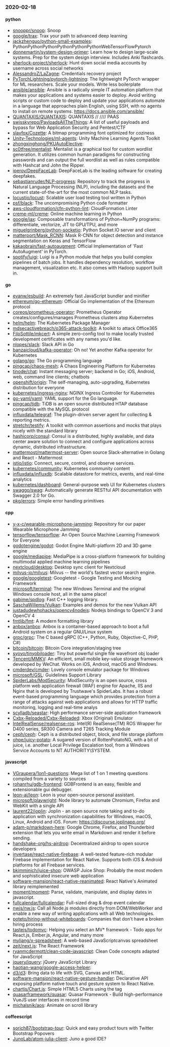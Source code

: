 ### 2020-02-18

#### python
* [snooppr/snoop](https://github.com/snooppr/snoop): Snoop       
* [google/trax](https://github.com/google/trax): Trax  your path to advanced deep learning
* [jackzhenguo/python-small-examples](https://github.com/jackzhenguo/python-small-examples): PythonPythonPythonPythonPythonPythonWebTensorFlowPytorch
* [donnemartin/system-design-primer](https://github.com/donnemartin/system-design-primer): Learn how to design large-scale systems. Prep for the system design interview. Includes Anki flashcards.
* [sherlock-project/sherlock](https://github.com/sherlock-project/sherlock):  Hunt down social media accounts by username across social networks
* [AlessandroZ/LaZagne](https://github.com/AlessandroZ/LaZagne): Credentials recovery project
* [PyTorchLightning/pytorch-lightning](https://github.com/PyTorchLightning/pytorch-lightning): The lightweight PyTorch wrapper for ML researchers. Scale your models. Write less boilerplate
* [ansible/ansible](https://github.com/ansible/ansible): Ansible is a radically simple IT automation platform that makes your applications and systems easier to deploy. Avoid writing scripts or custom code to deploy and update your applications  automate in a language that approaches plain English, using SSH, with no agents to install on remote systems. https://docs.ansible.com/ansible/
* [QUANTAXIS/QUANTAXIS](https://github.com/QUANTAXIS/QUANTAXIS): QUANTAXIS   // //// PAAS
* [swisskyrepo/PayloadsAllTheThings](https://github.com/swisskyrepo/PayloadsAllTheThings): A list of useful payloads and bypass for Web Application Security and Pentest/CTF
* [slavfox/Cozette](https://github.com/slavfox/Cozette): A bitmap programming font optimized for coziness 
* [Unity-Technologies/ml-agents](https://github.com/Unity-Technologies/ml-agents): Unity Machine Learning Agents Toolkit
* [zhongxinghong/PKUAutoElective](https://github.com/zhongxinghong/PKUAutoElective): 
* [sc0tfree/mentalist](https://github.com/sc0tfree/mentalist): Mentalist is a graphical tool for custom wordlist generation. It utilizes common human paradigms for constructing passwords and can output the full wordlist as well as rules compatible with Hashcat and John the Ripper.
* [iperov/DeepFaceLab](https://github.com/iperov/DeepFaceLab): DeepFaceLab is the leading software for creating deepfakes.
* [sebastianruder/NLP-progress](https://github.com/sebastianruder/NLP-progress): Repository to track the progress in Natural Language Processing (NLP), including the datasets and the current state-of-the-art for the most common NLP tasks.
* [locustio/locust](https://github.com/locustio/locust): Scalable user load testing tool written in Python
* [psf/black](https://github.com/psf/black): The uncompromising Python code formatter
* [aws-cloudformation/cfn-python-lint](https://github.com/aws-cloudformation/cfn-python-lint): CloudFormation Linter
* [creme-ml/creme](https://github.com/creme-ml/creme):  Online machine learning in Python
* [google/jax](https://github.com/google/jax): Composable transformations of Python+NumPy programs: differentiate, vectorize, JIT to GPU/TPU, and more
* [miguelgrinberg/python-socketio](https://github.com/miguelgrinberg/python-socketio): Python Socket.IO server and client
* [matterport/Mask_RCNN](https://github.com/matterport/Mask_RCNN): Mask R-CNN for object detection and instance segmentation on Keras and TensorFlow
* [kakaobrain/fast-autoaugment](https://github.com/kakaobrain/fast-autoaugment): Official Implementation of 'Fast AutoAugment' in PyTorch.
* [spotify/luigi](https://github.com/spotify/luigi): Luigi is a Python module that helps you build complex pipelines of batch jobs. It handles dependency resolution, workflow management, visualization etc. It also comes with Hadoop support built in.

#### go
* [evanw/esbuild](https://github.com/evanw/esbuild): An extremely fast JavaScript bundler and minifier
* [ethereum/go-ethereum](https://github.com/ethereum/go-ethereum): Official Go implementation of the Ethereum protocol
* [coreos/prometheus-operator](https://github.com/coreos/prometheus-operator): Prometheus Operator creates/configures/manages Prometheus clusters atop Kubernetes
* [helm/helm](https://github.com/helm/helm): The Kubernetes Package Manager
* [mdsecactivebreach/o365-attack-toolkit](https://github.com/mdsecactivebreach/o365-attack-toolkit): A toolkit to attack Office365
* [FiloSottile/mkcert](https://github.com/FiloSottile/mkcert): A simple zero-config tool to make locally trusted development certificates with any names you'd like.
* [nlopes/slack](https://github.com/nlopes/slack): Slack API in Go
* [banzaicloud/kafka-operator](https://github.com/banzaicloud/kafka-operator): Oh no! Yet another Kafka operator for Kubernetes
* [golang/go](https://github.com/golang/go): The Go programming language
* [pingcap/chaos-mesh](https://github.com/pingcap/chaos-mesh): A Chaos Engineering Platform for Kubernetes
* [tinode/chat](https://github.com/tinode/chat): Instant messaging server; backend in Go; iOS, Android, web, command line clients; chatbots
* [openshift/origin](https://github.com/openshift/origin): The self-managing, auto-upgrading, Kubernetes distribution for everyone
* [kubernetes/ingress-nginx](https://github.com/kubernetes/ingress-nginx): NGINX Ingress Controller for Kubernetes
* [go-yaml/yaml](https://github.com/go-yaml/yaml): YAML support for the Go language.
* [pingcap/tidb](https://github.com/pingcap/tidb): TiDB is an open source distributed HTAP database compatible with the MySQL protocol
* [influxdata/telegraf](https://github.com/influxdata/telegraf): The plugin-driven server agent for collecting & reporting metrics.
* [stretchr/testify](https://github.com/stretchr/testify): A toolkit with common assertions and mocks that plays nicely with the standard library
* [hashicorp/consul](https://github.com/hashicorp/consul): Consul is a distributed, highly available, and data center aware solution to connect and configure applications across dynamic, distributed infrastructure.
* [mattermost/mattermost-server](https://github.com/mattermost/mattermost-server): Open source Slack-alternative in Golang and React - Mattermost
* [istio/istio](https://github.com/istio/istio): Connect, secure, control, and observe services.
* [kubernetes/community](https://github.com/kubernetes/community): Kubernetes community content
* [influxdata/influxdb](https://github.com/influxdata/influxdb): Scalable datastore for metrics, events, and real-time analytics
* [kubernetes/dashboard](https://github.com/kubernetes/dashboard): General-purpose web UI for Kubernetes clusters
* [swaggo/swag](https://github.com/swaggo/swag): Automatically generate RESTful API documentation with Swagger 2.0 for Go.
* [pkg/errors](https://github.com/pkg/errors): Simple error handling primitives

#### cpp
* [y-x-c/wearable-microphone-jamming](https://github.com/y-x-c/wearable-microphone-jamming): Repository for our paper Wearable Microphone Jamming
* [tensorflow/tensorflow](https://github.com/tensorflow/tensorflow): An Open Source Machine Learning Framework for Everyone
* [godotengine/godot](https://github.com/godotengine/godot): Godot Engine  Multi-platform 2D and 3D game engine
* [google/mediapipe](https://github.com/google/mediapipe): MediaPipe is a cross-platform framework for building multimodal applied machine learning pipelines
* [nextcloud/desktop](https://github.com/nextcloud/desktop):  Desktop sync client for Nextcloud
* [milvus-io/milvus](https://github.com/milvus-io/milvus): Milvus -- the world's fastest vector search engine.
* [google/googletest](https://github.com/google/googletest): Googletest - Google Testing and Mocking Framework
* [microsoft/terminal](https://github.com/microsoft/terminal): The new Windows Terminal and the original Windows console host, all in the same place!
* [gabime/spdlog](https://github.com/gabime/spdlog): Fast C++ logging library.
* [SaschaWillems/Vulkan](https://github.com/SaschaWillems/Vulkan): Examples and demos for the new Vulkan API
* [justadudewhohacks/opencv4nodejs](https://github.com/justadudewhohacks/opencv4nodejs): Nodejs bindings to OpenCV 3 and OpenCV 4
* [fmtlib/fmt](https://github.com/fmtlib/fmt): A modern formatting library
* [anbox/anbox](https://github.com/anbox/anbox): Anbox is a container-based approach to boot a full Android system on a regular GNU/Linux system
* [grpc/grpc](https://github.com/grpc/grpc): The C based gRPC (C++, Python, Ruby, Objective-C, PHP, C#)
* [bitcoin/bitcoin](https://github.com/bitcoin/bitcoin): Bitcoin Core integration/staging tree
* [syoyo/tinyobjloader](https://github.com/syoyo/tinyobjloader): Tiny but powerful single file wavefront obj loader
* [Tencent/MMKV](https://github.com/Tencent/MMKV): An efficient, small mobile key-value storage framework developed by WeChat. Works on iOS, Android, macOS and Windows.
* [cmderdev/cmder](https://github.com/cmderdev/cmder): Lovely console emulator package for Windows
* [microsoft/GSL](https://github.com/microsoft/GSL): Guidelines Support Library
* [SpiderLabs/ModSecurity](https://github.com/SpiderLabs/ModSecurity): ModSecurity is an open source, cross platform web application firewall (WAF) engine for Apache, IIS and Nginx that is developed by Trustwave's SpiderLabs. It has a robust event-based programming language which provides protection from a range of attacks against web applications and allows for HTTP traffic monitoring, logging and real-time analys
* [scylladb/seastar](https://github.com/scylladb/seastar): High performance server-side application framework
* [Cxbx-Reloaded/Cxbx-Reloaded](https://github.com/Cxbx-Reloaded/Cxbx-Reloaded): Xbox (Original) Emulator
* [IntelRealSense/realsense-ros](https://github.com/IntelRealSense/realsense-ros): Intel(R) RealSense(TM) ROS Wrapper for D400 series, SR300 Camera and T265 Tracking Module
* [ceph/ceph](https://github.com/ceph/ceph): Ceph is a distributed object, block, and file storage platform
* [ohpe/juicy-potato](https://github.com/ohpe/juicy-potato): A sugared version of RottenPotatoNG, with a bit of juice, i.e. another Local Privilege Escalation tool, from a Windows Service Accounts to NT AUTHORITY\SYSTEM.

#### javascript
* [VGraupera/1on1-questions](https://github.com/VGraupera/1on1-questions): Mega list of 1 on 1 meeting questions compiled from a variety to sources
* [rohanrhu/gdb-frontend](https://github.com/rohanrhu/gdb-frontend):  GDBFrontend is an easy, flexible and extensionable gui debugger.
* [leon-ai/leon](https://github.com/leon-ai/leon):  Leon is your open-source personal assistant.
* [microsoft/playwright](https://github.com/microsoft/playwright): Node library to automate Chromium, Firefox and WebKit with a single API
* [laurent22/joplin](https://github.com/laurent22/joplin): Joplin - an open source note taking and to-do application with synchronization capabilities for Windows, macOS, Linux, Android and iOS. Forum: https://discourse.joplinapp.org/
* [adam-p/markdown-here](https://github.com/adam-p/markdown-here): Google Chrome, Firefox, and Thunderbird extension that lets you write email in Markdown and render it before sending.
* [handshake-org/hs-airdrop](https://github.com/handshake-org/hs-airdrop): Decentralized airdrop to open source developers
* [invertase/react-native-firebase](https://github.com/invertase/react-native-firebase):  A well-tested feature-rich modular Firebase implementation for React Native. Supports both iOS & Android platforms for all Firebase services.
* [bkimminich/juice-shop](https://github.com/bkimminich/juice-shop): OWASP Juice Shop: Probably the most modern and sophisticated insecure web application
* [software-mansion/react-native-reanimated](https://github.com/software-mansion/react-native-reanimated): React Native's Animated library reimplemented
* [moment/moment](https://github.com/moment/moment): Parse, validate, manipulate, and display dates in javascript.
* [fullcalendar/fullcalendar](https://github.com/fullcalendar/fullcalendar): Full-sized drag & drop event calendar
* [nwjs/nw.js](https://github.com/nwjs/nw.js): Call all Node.js modules directly from DOM/WebWorker and enable a new way of writing applications with all Web technologies.
* [poteto/hiring-without-whiteboards](https://github.com/poteto/hiring-without-whiteboards):  Companies that don't have a broken hiring process
* [tastejs/todomvc](https://github.com/tastejs/todomvc): Helping you select an MV* framework - Todo apps for React.js, Ember.js, Angular, and many more
* [myliang/x-spreadsheet](https://github.com/myliang/x-spreadsheet): A web-based JavaScriptcanvas spreadsheet
* [zeit/next.js](https://github.com/zeit/next.js): The React Framework
* [ryanmcdermott/clean-code-javascript](https://github.com/ryanmcdermott/clean-code-javascript):  Clean Code concepts adapted for JavaScript
* [jquery/jquery](https://github.com/jquery/jquery): jQuery JavaScript Library
* [haotian-wang/google-access-helper](https://github.com/haotian-wang/google-access-helper): 
* [d3/d3](https://github.com/d3/d3): Bring data to life with SVG, Canvas and HTML. 
* [software-mansion/react-native-gesture-handler](https://github.com/software-mansion/react-native-gesture-handler): Declarative API exposing platform native touch and gesture system to React Native.
* [chartjs/Chart.js](https://github.com/chartjs/Chart.js): Simple HTML5 Charts using the <canvas> tag
* [quasarframework/quasar](https://github.com/quasarframework/quasar): Quasar Framework - Build high-performance VueJS user interfaces in record time
* [michalsnik/aos](https://github.com/michalsnik/aos): Animate on scroll library

#### coffeescript
* [sorich87/bootstrap-tour](https://github.com/sorich87/bootstrap-tour): Quick and easy product tours with Twitter Bootstrap Popovers
* [JunoLab/atom-julia-client](https://github.com/JunoLab/atom-julia-client): Juno a good IDE?
